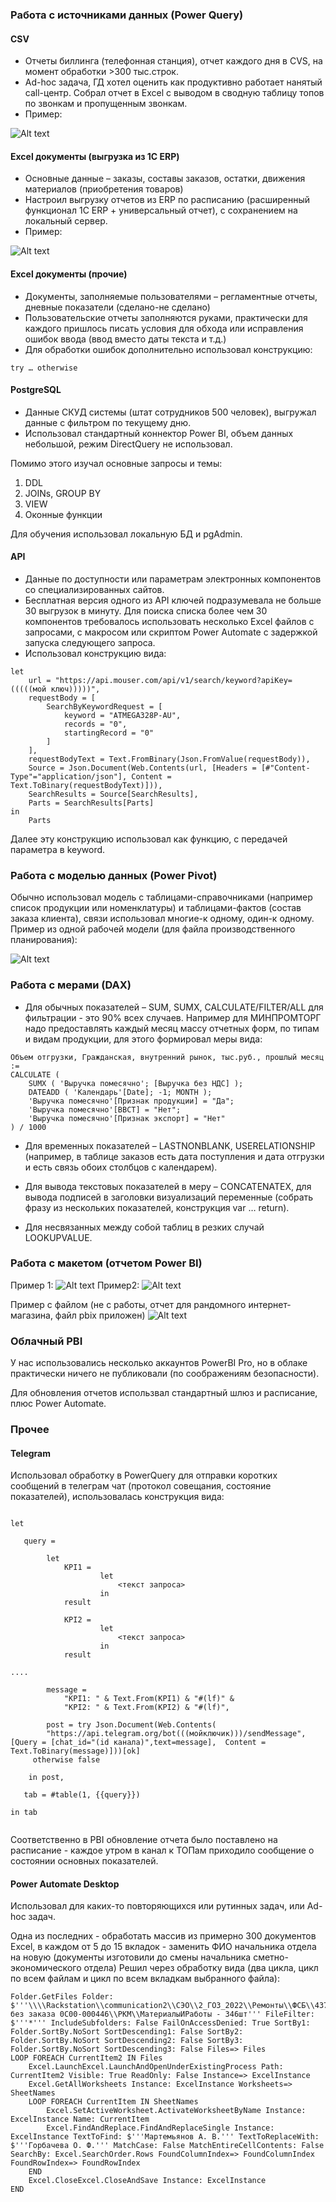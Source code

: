 ### Работа с источниками данных (Power Query)

#### CSV

* Отчеты биллинга (телефонная станция), отчет каждого дня в CVS, на момент обработки >300 тыс.строк.
* Ad-hoc задача, ГД хотел оценить как продуктивно работает нанятый call-центр. Собрал отчет в Excel с выводом в сводную таблицу топов по звонкам и пропущенным звонкам.
* Пример:

![Alt text](1_CSV_Billing.png)

#### Excel документы (выгрузка из 1С ERP)

* Основные данные – заказы, составы заказов, остатки, движения материалов (приобретения товаров)
* Настроил выгрузку отчетов из ERP по расписанию (расширенный функционал 1C ERP + универсальный отчет), с сохранением на локальный сервер.
* Пример:

![Alt text](2_Excel.png)

#### Excel документы (прочие)

* Документы, заполняемые пользователями – регламентные отчеты, дневные показатели (сделано-не сделано)
* Пользовательские отчеты заполняются руками, практически для каждого пришлось писать условия для обхода или исправления ошибок ввода (ввод вместо даты текста и т.д.)
* Для обработки ошибок дополнительно использовал конструкцию:

```
try … otherwise 
```

#### PostgreSQL

* Данные СКУД системы (штат сотрудников 500 человек), выгружал данные с фильтром по текущему дню.
* Использовал стандартный коннектор Power BI, объем данных небольшой, режим DirectQuery не использовал.

Помимо этого изучал основные запросы и темы:

1. DDL
2. JOINs, GROUP BY
3. VIEW
4. Оконные функции

Для обучения использовал локальную БД и pgAdmin.

#### API

* Данные по доступности или параметрам электронных компонентов со специализированных сайтов.
* Бесплатная версия одного из API ключей подразумевала не больше 30 выгрузок в минуту. Для поиска списка более чем 30 компонентов требовалось использовать несколько Excel файлов с запросами, с макросом или скриптом Power Automate с задержкой запуска следующего запроса.
* Использовал конструкцию вида:

```
let
    url = "https://api.mouser.com/api/v1/search/keyword?apiKey=(((((мой ключ)))))",
    requestBody = [
        SearchByKeywordRequest = [
            keyword = "ATMEGA328P-AU",
            records = "0",
            startingRecord = "0"
        ]
    ],
    requestBodyText = Text.FromBinary(Json.FromValue(requestBody)),
    Source = Json.Document(Web.Contents(url, [Headers = [#"Content-Type"="application/json"], Content = Text.ToBinary(requestBodyText)])),
    SearchResults = Source[SearchResults],
    Parts = SearchResults[Parts]
in
    Parts

```

Далее эту конструкцию использовал как функцию, с передачей параметра в keyword.

### Работа с моделью данных (Power Pivot)

Обычно использовал модель с таблицами-справочниками (например список продукции или номенклатуры) и таблицами-фактов (состав заказа клиента), связи использовал многие-к одному, один-к одному. Пример из одной рабочей модели (для файла производственного планирования):

![Alt text](3_Pivot.png)

### Работа с мерами (DAX)

* Для обычных показателей – SUM, SUMX, CALCULATE/FILTER/ALL для фильтрации - это 90% всех случаев. Например для МИНПРОМТОРГ надо предоставлять каждый месяц массу отчетных форм, по типам и видам продукции, для этого формировал меры вида:

```
Объем отгрузки, Гражданская, внутренний рынок, тыс.руб., прошлый месяц :=
CALCULATE (
    SUMX ( 'Выручка помесячно'; [Выручка без НДС] );
    DATEADD ( 'Календарь'[Date]; -1; MONTH );
    'Выручка помесячно'[Признак продукции] = "Да";
    'Выручка помесячно'[ВВСТ] = "Нет";
    'Выручка помесячно'[Признак экспорт] = "Нет"
) / 1000
```

* Для временных показателей – LASTNONBLANK, USERELATIONSHIP (например, в таблице заказов есть дата поступления и дата отгрузки и есть связь обоих столбцов с календарем).

* Для вывода текстовых показателей в меру – CONCATENATEX, для вывода подписей в заголовки визуализаций переменные (собрать фразу из нескольких показателей, конструкция var … return).

* Для несвязанных между собой таблиц в резких случай LOOKUPVALUE.

### Работа с макетом (отчетом Power BI)

Пример 1:
![Alt text](PBI1.png)
Пример2:
![Alt text](PBI2.png)

Пример с файлом (не с работы, отчет для рандомного интернет-магазина, файл pbix приложен)
![Alt text](<Рандом интернет магазин-1.png>)

### Облачный PBI

У нас использовались несколько аккаунтов PowerBI Pro, но в облаке практически ничего не публиковали (по соображениям безопасности).

Для обновления отчетов использвал стандартный шлюз и расписание, плюс Power Automate.

### Прочее

#### Telegram

Использовал обработку в PowerQuery для отправки коротких сообщений в телеграм чат (протокол совещания, состояние показателей), использовалась конструкция вида:

```

let 

   query =  

        let  
            KPI1 = 
                    let
                        <текст запроса>
                    in
            result

            KPI2 = 
                    let
                        <текст запроса>
                    in
            result

....

        message =    
            "KPI1: " & Text.From(KPI1) & "#(lf)" & 
            "KPI2: " & Text.From(KPI2) & "#(lf)",

        post = try Json.Document(Web.Contents(
        "https://api.telegram.org/bot(((мойключик)))/sendMessage", [Query = [chat_id="(id канала)",text=message],  Content = Text.ToBinary(message)]))[ok] 
     otherwise false

    in post, 

   tab = #table(1, {{query}}) 

in tab


```

Соответственно в PBI обновление отчета было поставлено на расписание - каждое утром в канал к ТОПам приходило сообщение о состоянии основных показателей.

#### Power Automate Desktop

Использовал для каких-то повторяющихся или рутинных задач, или Ad-hoc задач.

Одна из последних - обработать массив из примерно 300 документов Excel, в каждом от 5 до 15 вкладок - заменить ФИО начальника отдела на новую (документы изготовили до смены начальника сметно-экономического отдела)
Решил через обработку вида (два цикла, цикл по всем файлам и цикл по всем вкладкам выбранного файла):

```
Folder.GetFiles Folder: $'''\\\\Rackstation\\communication2\\СЭО\\2_ГОЗ_2022\\Ремонты\\ФСБ\\43753\\3этап\\Производство без заказа 0С00-000446\\РКМ\\МатериалыИРаботы - 346шт''' FileFilter: $'''*''' IncludeSubfolders: False FailOnAccessDenied: True SortBy1: Folder.SortBy.NoSort SortDescending1: False SortBy2: Folder.SortBy.NoSort SortDescending2: False SortBy3: Folder.SortBy.NoSort SortDescending3: False Files=> Files
LOOP FOREACH CurrentItem2 IN Files
    Excel.LaunchExcel.LaunchAndOpenUnderExistingProcess Path: CurrentItem2 Visible: True ReadOnly: False Instance=> ExcelInstance
    Excel.GetAllWorksheets Instance: ExcelInstance Worksheets=> SheetNames
    LOOP FOREACH CurrentItem IN SheetNames
        Excel.SetActiveWorksheet.ActivateWorksheetByName Instance: ExcelInstance Name: CurrentItem
        Excel.FindAndReplace.FindAndReplaceSingle Instance: ExcelInstance TextToFind: $'''Мартемьянов А. В.''' TextToReplaceWith: $'''Горбачева О. Ф.''' MatchCase: False MatchEntireCellContents: False SearchBy: Excel.SearchOrder.Rows FoundColumnIndex=> FoundColumnIndex FoundRowIndex=> FoundRowIndex
    END
    Excel.CloseExcel.CloseAndSave Instance: ExcelInstance
END


```
